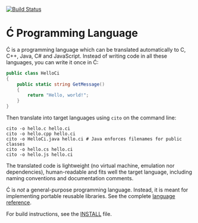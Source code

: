 ﻿[![Build Status](https://travis-ci.org/pfusik/cito.svg?branch=master)](https://travis-ci.org/pfusik/cito)

Ć Programming Language
======================

Ć is a programming language which can be translated automatically to C, C++,
Java, C# and JavaScript. Instead of writing code in all these languages,
you can write it once in Ć:

```csharp
public class HelloCi
{
    public static string GetMessage()
    {
        return "Hello, world!";
    }
}
```

Then translate into target languages using `cito` on the command line:
```
cito -o hello.c hello.ci
cito -o hello.cpp hello.ci
cito -o HelloCi.java hello.ci # Java enforces filenames for public classes
cito -o hello.cs hello.ci
cito -o hello.js hello.ci
```

The translated code is lightweight (no virtual machine, emulation nor
dependencies), human-readable and fits well the target language,
including naming conventions and documentation comments.

Ć is _not_ a general-purpose programming language.
Instead, it is meant for implementing portable reusable libraries.
See the complete [language reference](ci.md).

For build instructions, see the [INSTALL](INSTALL) file.

